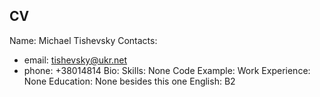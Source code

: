 
## CV ##
Name: Michael Tishevsky
Contacts:
+ email: tishevsky@ukr.net
+ phone: +38014814
Bio:
Skills: None
Code Example:
Work Experience: None
Education: None besides this one
English: B2
